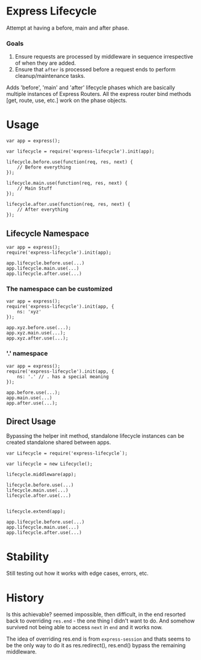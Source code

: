 # Express Lifecycle

Attempt at having a before, main and after phase.

### Goals

1. Ensure requests are processed by middleware in sequence irrespective of when they are added.
2. Ensure that `after` is processed before a request ends to perform cleanup/maintenance tasks.

Adds 'before', 'main' and 'after' lifecycle phases which are basically multiple instances of Express Routers.
All the express router bind methods [get, route, use, etc.] work on the phase objects.

# Usage
```
var app = express();

var lifecycle = require('express-lifecycle').init(app);

lifecycle.before.use(function(req, res, next) {
    // Before everything
});

lifecycle.main.use(function(req, res, next) {
    // Main Stuff
});

lifecycle.after.use(function(req, res, next) {
    // After everything
});
```

## Lifecycle Namespace
```
var app = express();
require('express-lifecycle').init(app);

app.lifecycle.before.use(...)
app.lifecycle.main.use(...)
app.lifecycle.after.use(...)
```

### The namespace can be customized
```
var app = express();
require('express-lifecycle').init(app, {
    ns: 'xyz'
});

app.xyz.before.use(...);
app.xyz.main.use(...);
app.xyz.after.use(...);
```

### '.' namespace
```
var app = express();
require('express-lifecycle').init(app, {
    ns: '.' // . has a special meaning
});

app.before.use(...);
app.main.use(...)
app.after.use(...);
```

## Direct Usage

Bypassing the helper init method, standalone lifecycle instances can be created standalone shared between apps.

```
var Lifecycle = require('express-lifecycle`);

var lifecycle = new Lifecycle();

lifecycle.middleware(app);

lifecycle.before.use(...)
lifecycle.main.use(...)
lifecycle.after.use(...)


lifecycle.extend(app);

app.lifecycle.before.use(...)
app.lifecycle.main.use(...)
app.lifecycle.after.use(...)
```

# Stability
Still testing out how it works with edge cases, errors, etc.

# History
Is this achievable? seemed impossible, then difficult, in the end resorted back to overriding `res.end` - the one thing I didn't want to do.
And somehow survived not being able to access `next` in `end` and it works now.

The idea of overriding res.end is from `express-session` and thats seems to be the only way to do it as res.redirect(), res.end() bypass the remaining middleware.
